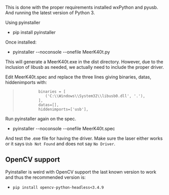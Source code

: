 This is done with the proper requirements installed wxPython and pyusb. And running the latest version of Python 3.

Using pyinstaller

* pip install pyinstaller

Once installed:

* pyinstaller --noconsole --onefile MeerK40t.py

This will generate a MeerK40t.exe in the dist directory. However, due to the inclusion of libusb as needed, we actually need to include the proper driver.

Edit MeerK40t.spec and replace the three lines giving binaries, datas, hiddenimports with:

>              binaries = [
>                 ('C:\\Windows\\System32\\libusb0.dll', '.'),
>              ],
>              datas=[],
>              hiddenimports=['usb'],

Run pyinstaller again on the spec.

* pyinstaller --noconsole --onefile MeerK40t.spec

And test the .exe file for having the driver. Make sure the laser either works or it says `Usb Not Found` and does not say `No Driver`.

## OpenCV support
Pyinstaller is weird with OpenCV support the last known version to work and thus the recommended version is:
* `pip install opencv-python-headless<3.4.9`